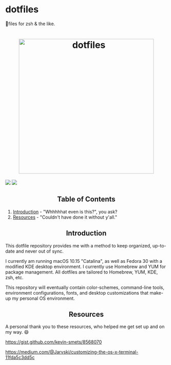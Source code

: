 # dotfiles
🔧files for zsh &amp; the like.

<h1 align='center'>
  <img alt="dotfiles" src="https://dotfiles.github.io/images/dotfiles-logo.png" width="420px" />
</h1>

![](https://github.com/laivial/dotfiles/blob/master/screenshots/terminal:wallpaper.png)
![](https://github.com/laivial/dotfiles/blob/master/screenshots/screenfetch.png)


<h2 align='center'>Table of Contents</h2>

1. [Introduction](#introduction) - "Whhhhhat even is this?", you ask?
2. [Resources](#Resources) - "Couldn't have done it without y'all."


<h2 align='center'>Introduction</h2>

This dotfile repository provides me with a method to keep organized, up-to-date and never out of sync.

I currently am running macOS 10.15 "Catalina", as well as Fedora 30 with a modified KDE desktop environment. I currently use Homebrew and YUM for package management. All dotfiles are tailored to Homebrew, YUM, KDE, zsh, etc.

This repository will eventually contain color-schemes, command-line tools, environment configurations, fonts, and desktop customizations that make-up my personal OS environment.

<h2 align='center'>Resources</h2>

A personal thank you to these resources, who helped me get set up and on my way. 😄

https://gist.github.com/kevin-smets/8568070

https://medium.com/@Jarvski/customizing-the-os-x-terminal-11fda5c3dd5c

